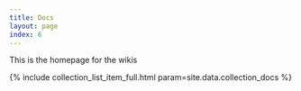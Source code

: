 ```yaml
---
title: Docs
layout: page
index: 6
---
```


This is the homepage for the wikis

{% include collection_list_item_full.html param=site.data.collection_docs %}

